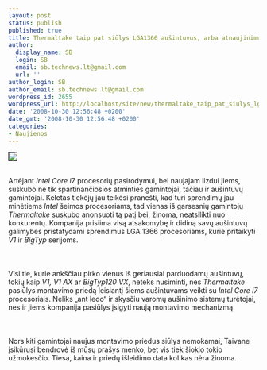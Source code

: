 ```yaml
---
layout: post
status: publish
published: true
title: Thermaltake taip pat siūlys LGA1366 aušintuvus, arba atnaujinimus senesniems
author:
  display_name: SB
  login: SB
  email: sb.technews.lt@gmail.com
  url: ''
author_login: SB
author_email: sb.technews.lt@gmail.com
wordpress_id: 2655
wordpress_url: http://localhost/site/new/thermaltake_taip_pat_siulys_lga1366_ausintuvus__arba_atnaujinimus_senesniems/
date: '2008-10-30 12:56:48 +0200'
date_gmt: '2008-10-30 12:56:48 +0200'
categories:
- Naujienos
---
```

<div class="imgright"><img src="http://tbn0.google.com/images?q=tbn:qSIdgZyr9CfdLM:http://www.hardwareportal.ru/News/Pictures/June.2006/thermaltake_logo.jpg" border="1"></div>
<p><br>Artėjant <i>Intel Core i7</i> procesorių pasirodymui, bei naujajam lizdui jiems, suskubo ne tik spartinančiosios atminties gamintojai, tačiau ir aušintuvų gamintojai. Keletas tiekėjų jau teikėsi pranešti, kad turi sprendimų jau minėtiems <i>Intel</i> šeimos procesoriams, tad vienas iš garsesnių gamintojų <i>Thermaltake</i> suskubo anonsuoti tą patį bei, žinoma, neatsilikti nuo konkurentų. Kompanija prisiima visą atsakomybę ir didiną savų aušintuvų galimybes pristatydami sprendimus LGA 1366 procesoriams, kurie pritaikyti <i>V1</i> ir <i>BigTyp</i> serijoms.<br />
<br><br />
<br>Visi tie, kurie ankščiau pirko vienus iš geriausiai parduodamų aušintuvų, tokių kaip <i>V1, V1 AX</i> ar <i>BigTyp120 VX</i>, neteks nusiminti, nes <i>Thermaltake</i> pasiūlys montavimo priedą leisiantį šiems aušintuvams veikti su <i>Intel Core i7</i> procesoriais. Neliks „ant ledo“ ir skysčiu varomų aušinimo sistemų turėtojai, nes ir jiems kompanija pasiūlys įsigyti naują montavimo mechanizmą.<br />
<br><br />
<br>Nors kiti gamintojai naujus montavimo priedus siūlys nemokamai, Taivane įsikūrusi bendrovė iš mūsų prašys menko, bet vis tiek šiokio tokio užmokesčio. Tiesa, kaina ir priedų išleidimo data kol kas nėra žinoma.<br />
<br><br />
<br><br />
<br></p>
